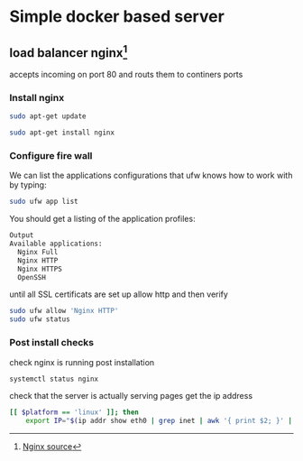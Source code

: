 # Simple docker based server

## load balancer nginx[^nginxSource]

accepts incoming on port 80 and routs them to continers ports

### Install nginx

```bash
sudo apt-get update

sudo apt-get install nginx
```

### Configure fire wall

We can list the applications configurations that ufw knows how to work with by typing:

```bash
sudo ufw app list
```

You should get a listing of the application profiles:

```bash
Output
Available applications:
  Nginx Full
  Nginx HTTP
  Nginx HTTPS
  OpenSSH
```

until all SSL certificats are set up allow http and then verify

```bash
sudo ufw allow 'Nginx HTTP'
sudo ufw status
```  

### Post install checks

check nginx is running post installation

```bash
systemctl status nginx
```

check that the server is actually serving pages
get the ip address

```bash
[[ $platform == 'linux' ]]; then
    export IP="$(ip addr show eth0 | grep inet | awk '{ print $2; }' | sed 's/\/.*$//' | awk '!/[a-z]/')"
```

[^nginxSource]: [Nginx source](https://www.digitalocean.com/community/tutorials/how-to-install-nginx-on-ubuntu-16-04)